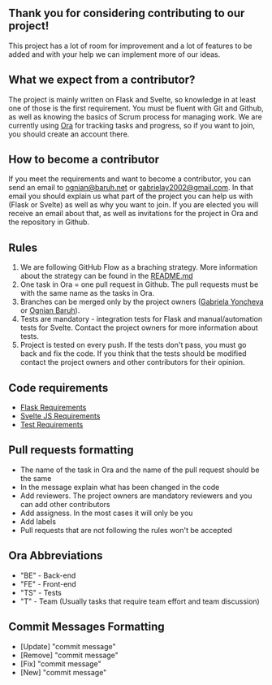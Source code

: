 ## Thank you for considering contributing to our project!

This project has a lot of room for improvement and a lot of features to be added and with your help we can 
implement more of our ideas.

## What we expect from a contributor?

The project is mainly written on Flask and Svelte, so knowledge in at least one of those is the first requirement. 
You must be fluent with Git and Github, as well as knowing the basics of Scrum process for managing work.
We are currently using [Ora](https://ora.pm) for tracking tasks and progress, so if you want to join, you should create
an account there.

## How to become a contributor

If you meet the requirements and want to become a contributor, you can send an email to ognian@baruh.net or 
gabrielay2002@gmail.com. In that email you should explain us what part of the project you can help us with (Flask or Svelte)
as well as why you want to join. If you are elected you will receive an email about that, as well as invitations for the
project in Ora and the repository in Github.

## Rules

1. We are following GitHub Flow as a braching strategy. More information about the strategy can be found in the [README.md](https://github.com/ogi02/Odyssey/blob/master/README.md)
2. One task in Ora = one pull request in Github. The pull requests must be with the same name as the tasks in Ora.
3. Branches can be merged only by the project owners ([Gabriela Yoncheva](https://github.com/GabrielaY) or 
[Ognian Baruh](https://github.com/ogi02)).
4. Tests are mandatory - integration tests for Flask and manual/automation tests for Svelte. Contact the project owners for
more information about tests.
5. Project is tested on every push. If the tests don't pass, you must go back and fix the code. If you think that the tests should
be modified contact the project owners and other contributors for their opinion.

## Code requirements

- [Flask Requirements](https://github.com/ogi02/Odyssey/blob/master/odyssey/README.md)
- [Svelte JS Requirements](https://github.com/ogi02/Odyssey/blob/master/odyssey/client/src/README.md)
- [Test Requirements](https://github.com/ogi02/Odyssey/blob/master/odyssey/tests/README.md)

## Pull requests formatting

- The name of the task in Ora and the name of the pull request should be the same
- In the message explain what has been changed in the code
- Add reviewers. The project owners are mandatory reviewers and you can add other contributors
- Add assigness. In the most cases it will only be you
- Add labels
- Pull requests that are not following the rules won't be accepted

## Ora Abbreviations
- "BE" - Back-end
- "FE" - Front-end
- "TS" - Tests
- "T" - Team (Usually tasks that require team effort and team discussion)

## Commit Messages Formatting

- [Update] "commit message"
- [Remove] "commit message"
- [Fix] "commit message"
- [New] "commit message"
